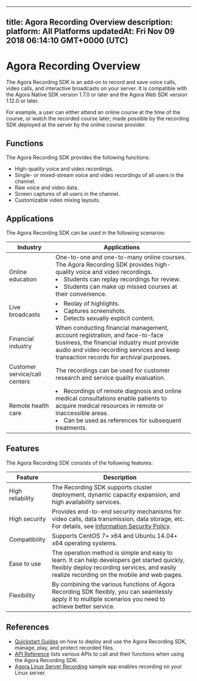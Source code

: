 
---
title: Agora Recording Overview
description: 
platform: All Platforms
updatedAt: Fri Nov 09 2018 06:14:10 GMT+0000 (UTC)
---
# Agora Recording Overview
The Agora Recording SDK is an add-on to record and save voice calls, video calls, and interactive broadcasts on your server. It is compatible with the Agora Native SDK version 1.7.0 or later and the Agora Web SDK version 1.12.0 or later.

For example, a user can either attend an online course at the time of the course, or watch the recorded course later; made possible by the recording SDK deployed at the server by the online course provider.

## Functions

The Agora Recording SDK provides the following functions:

- High-quality voice and video recordings.
- Single- or mixed-stream voice and video recordings of all users in the channel.
- Raw voice and video data.
- Screen captures of all users in the channel.
- Customizable video mixing layouts.

## Applications

The Agora Recording SDK can be used in the following scenarios:

| Industry                      | Applications                                                 |
| ----------------------------- | ------------------------------------------------------------ |
| Online education              | One-to-one and one-to-many online courses. The Agora Recording SDK provides high-quality voice and video recordings. <li>Students can replay recordings for review.<li>Students can make up missed courses at their convenience. |
| Live broadcasts               | <li>Reolay of highlights.<li>Captures screenshots.<li>Detects sexually explicit content. |
| Financial industry            | When conducting financial management, account registration, and face-to-face business, the financial industry must provide audio and video recording services and keep transaction records for archival purposes. |
| Customer service/call centers | The recordings can be used for customer research and service quality evaluation. |
| Remote health care            | <li>Recordings of remote diagnosis and online medical consultations enable patients to acquire medical resources in remote or inaccessible areas. <li> Can be used as references for subsequent treatments. |

## Features

The Agora Recording SDK consists of the following features:

| Feature          | Description                                                  |
| ---------------- | ------------------------------------------------------------ |
| High reliability | The Recording SDK supports cluster deployment, dynamic capacity expansion, and high availability services. |
| High security    | Provides end-to-end security mechanisms for video calls, data transmission, data storage, etc. For details, see [Information Security Policy](../../en/Agora%20Platform/security.md). |
| Compatibility    | Supports CentOS 7+ x64 and Ubuntu 14.04+ x64 operating systems. |
| Ease to use      | The operation method is simple and easy to learn. It can help developers get started quickly, flexibly deploy recording services, and easily realize recording on the mobile and web pages. |
| Flexibility      | By combining the various functions of Agora Recording SDK flexibly, you can seamlessly apply it to multiple scenarios you need to achieve better service. |

## References

- [Quickstart Guides](../../en/Quickstart%20Guide/recording_voice_video.md) on how to deploy and use the Agora Recording SDK, manage, play, and protect recorded files.
- [API Reference](../../en/API%20Reference/recording_cpp.md) lists various APIs to call and their functions when using the Agora Recording SDK.
- [Agora Linux Server Recording](https://github.com/AgoraIO/Basic-Recording/tree/master/Agora-LinuxServer-Recording) sample app enables recording on your Linux server.
